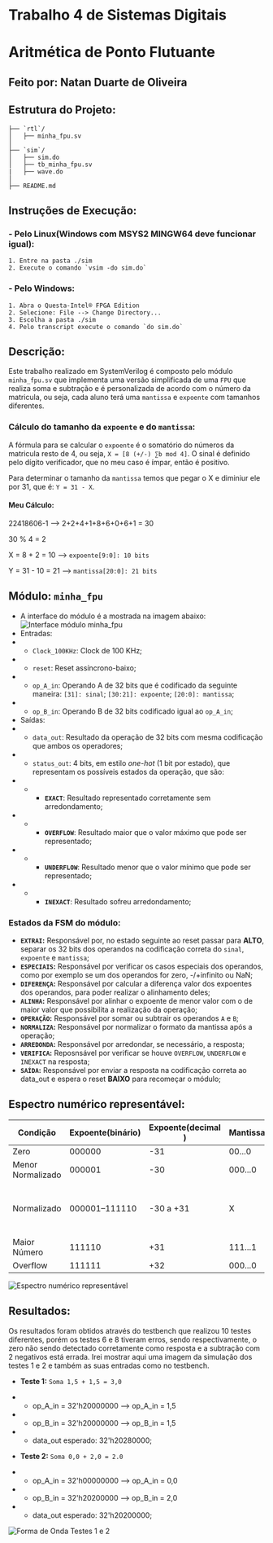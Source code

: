 # Trabalho 4 de Sistemas Digitais 
# Aritmética de Ponto Flutuante

## Feito por: Natan Duarte de Oliveira

## Estrutura do Projeto:
    ├── `rtl`/
    │   ├── minha_fpu.sv
    │
    ├── `sim`/
    │   ├── sim.do
    │   ├── tb_minha_fpu.sv
    |   ├── wave.do
    │
    ├── README.md

## Instruções de Execução:

### - Pelo Linux(Windows com MSYS2 MINGW64 deve funcionar igual):
    1. Entre na pasta ./sim
    2. Execute o comando `vsim -do sim.do`

### - Pelo Windows:
    1. Abra o Questa-Intel® FPGA Edition
    2. Selecione: File --> Change Directory...
    3. Escolha a pasta ./sim
    4. Pelo transcript execute o comando `do sim.do`

## Descrição:
Este trabalho realizado em SystemVerilog é composto pelo módulo `minha_fpu.sv` que implementa uma versão simplificada de uma `FPU` que realiza soma e subtração e é personalizada de acordo com o número da matricula, ou seja, cada aluno terá uma `mantissa` e `expoente` com tamanhos diferentes.

### Cálculo do tamanho da `expoente` e do `mantissa`:
A fórmula para se calcular o `expoente` é o somatório do números da matricula resto de 4, ou seja, `X = [8 (+/-) ∑b mod 4]`. O sinal é definido pelo dígito verificador, que no meu caso é ímpar, então é positivo. 

Para determinar o tamanho da `mantissa` temos que pegar o X e diminiur ele por 31, que é: `Y = 31 - X`.

#### Meu Cálculo:
22418606-1 --> 2+2+4+1+8+6+0+6+1 = 30 

30 % 4 = 2

X = 8  +  2 = 10 --> `expoente[9:0]: 10 bits`

Y = 31 - 10 = 21 --> `mantissa[20:0]: 21 bits`

## Módulo: `minha_fpu`
- A interface do módulo é a mostrada na imagem abaixo:
![Interface módulo minha_fpu](https://i.imgur.com/kYRE72m.png "Interface módulo minha_fpu")
- Entradas:
- - `Clock_100KHz`: Clock de 100 KHz;
- - `reset`: Reset assíncrono-baixo; 
- - `op_A_in`: Operando A de 32 bits que é codificado da seguinte maneira: `[31]: sinal`; `[30:21]: expoente`; `[20:0]: mantissa`;
- - `op_B_in`: Operando B de 32 bits codificado igual ao `op_A_in`;
- Saídas:
- - `data_out`: Resultado da operação de 32 bits com mesma codificação que ambos os operadores;
- - `status_out`: 4 bits, em estilo _one-hot_ (1 bit por estado), que representam os possíveis estados da operação, que são:
- - - **`EXACT`**: Resultado representado corretamente sem arredondamento;
- - - **`OVERFLOW`**: Resultado maior que o valor máximo que pode ser representado;
- - - **`UNDERFLOW`**: Resultado menor que o valor mínimo que pode ser representado;
- - - **`INEXACT`**: Resultado sofreu arredondamento;
    
### Estados da FSM do módulo:

- **`EXTRAI`:** Responsável por, no estado seguinte ao reset passar para **ALTO**, separar os 32 bits dos operandos na codificação correta do `sinal`, `expoente` e `mantissa`;
- **`ESPECIAIS`:** Responsável por verificar os casos especiais dos operandos, como por exemplo se um dos operandos for zero, -/+infinito ou NaN;
- **`DIFERENÇA`:** Responsável por calcular a diferença valor dos expoentes dos operandos, para poder realizar o alinhamento deles;
- **`ALINHA`:** Responsável por alinhar o expoente de menor valor com o de maior valor que possibilita a realização da operação;
- **`OPERAÇÃO`:** Responsável por somar ou subtrair os operandos `A` e `B`;
- **`NORMALIZA`:** Responsável por normalizar o formato da mantissa após a operação;
- **`ARREDONDA`:** Responsável por arredondar, se necessário, a resposta;
- **`VERIFICA`:** Reposnsável por verificar se houve `OVERFLOW`, `UNDERFLOW` e `INEXACT` na resposta;
- **`SAÍDA`:** Responsável por enviar a resposta na codificação correta ao data_out e espera o reset **BAIXO** para recomeçar o módulo;

## Espectro numérico representável:


| Condição | Expoente(binário) | Expoente(decimal )| Mantissa | Valor(decimal) |
| -------- | ----------------- | ----------------- | -------- | -------------- |
| Zero  | 000000 | -31 | 00...0 | 0 |
| Menor Normalizado  | 000001 | -30 | 000...0 | 9.313225746 × 10⁻¹⁰ |
| Normalizado | 000001–111110 | -30 a +31 | X | (1 + mantissa/2²⁵) × 2^(expoente-31) |
| Maior Número | 111110 | +31 | 111...1| 4.294967296 × 10⁹ |
| Overflow | 111111 | +32 | 000...0 | Overflow |

![Espectro numérico representável](https://i.imgur.com/GloTxYy.png "Espectro numérico representável")

## Resultados:
Os resultados foram obtidos através do testbench que realizou 10 testes diferentes, porém os testes 6 e 8 tiveram erros, sendo respectivamente, o zero não sendo detectado corretamente como resposta e a subtração com 2 negativos está errada. Irei mostrar aqui uma imagem da simulação dos testes 1 e 2 e também as suas entradas como no testbench.

- **Teste 1:** `Soma 1,5 + 1,5 = 3,0`
- - op_A_in = 32'h20000000 --> op_A_in = 1,5
- - op_B_in = 32'h20000000 --> op_B_in = 1,5
- - data_out esperado: 32'h20280000;

- **Teste 2:** `Soma 0,0 + 2,0 = 2.0`
- - op_A_in = 32'h00000000 --> op_A_in = 0,0
- - op_B_in = 32'h20200000 --> op_B_in = 2,0
- - data_out esperado: 32'h20200000;

![Forma de Onda Testes 1 e 2](https://i.imgur.com/Ul2QMDa.png "Forma de Onda Testes 1 e 2")